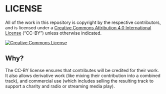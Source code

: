 # LICENSE
All of the work in this repository is copyright by the respective contributors, and is licensed under a [Creative Commons Attribution 4.0 International License](https://creativecommons.org/licenses/by/4.0/) (“CC-BY”) unless otherwise indicated.

[![Creative Commons License](https://i.creativecommons.org/l/by/4.0/88x31.png)](https://creativecommons.org/licenses/by/4.0/)
## Why?
The CC-BY license ensures that contributes will be credited for their work. It also allows derivative work (like mixing their contribution into a combined track), and commercial use (which includes selling the resulting track to support a charity and radio or streaming media play).